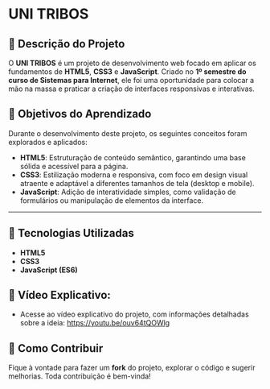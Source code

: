 # UNI TRIBOS

## 📖 Descrição do Projeto

O **UNI TRIBOS** é um projeto de desenvolvimento web focado em aplicar os fundamentos de **HTML5**, **CSS3** e **JavaScript**. Criado no **1º semestre do curso de Sistemas para Internet**, ele foi uma oportunidade para colocar a mão na massa e praticar a criação de interfaces responsivas e interativas.


## 🎯 Objetivos do Aprendizado

Durante o desenvolvimento deste projeto, os seguintes conceitos foram explorados e aplicados:

* **HTML5**: Estruturação de conteúdo semântico, garantindo uma base sólida e acessível para a página.
* **CSS3**: Estilização moderna e responsiva, com foco em design visual atraente e adaptável a diferentes tamanhos de tela (desktop e mobile).
* **JavaScript**: Adição de interatividade simples, como validação de formulários ou manipulação de elementos da interface.

---

## 🚀 Tecnologias Utilizadas

* **HTML5**
* **CSS3**
* **JavaScript (ES6)**

## 🚀 Vídeo Explicativo:

* Acesse ao vídeo explicativo do projeto, com informações detalhadas sobre a ideia:
https://youtu.be/ouv64tQOWlg 

## 🤝 Como Contribuir

Fique à vontade para fazer um **fork** do projeto, explorar o código e sugerir melhorias. Toda contribuição é bem-vinda!
